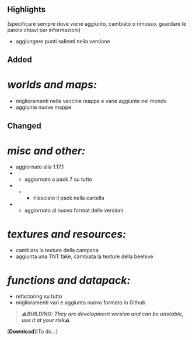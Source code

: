 ## Highlights

(specificare sempre dove viene aggiunto, cambiato o rimosso. guardare le parole chiavi per informazioni)
- aggiungere punti salienti nella versione

## Added

# _worlds and maps:_

- miglioramenti nelle vecchie mappe e varie aggiunte nel mondo
- aggiunte nuove mappe

## Changed

# _misc and other:_

- aggiornato alla 1.17.1
- - aggiornato a pack 7 su tutto
- - - rilasciato il pack nella cartella
- - aggiornato al nuovo format delle versioni

# _textures and resources:_

- cambiata la texture della campana 
- aggiunta una TNT fake, cambiata la texture della beehive

# _functions and datapack:_

- refactoring su tutto
- miglioramenti vari e aggiunto nuovo formato in Github

> _**⚠️BUILDING: They are development version and can be unstable, use it at your risk⚠️**_

[**Download**](To do...)